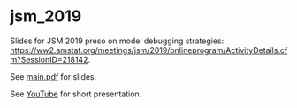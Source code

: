# jsm_2019
Slides for JSM 2019 preso on model debugging strategies: https://ww2.amstat.org/meetings/jsm/2019/onlineprogram/ActivityDetails.cfm?SessionID=218142.

See [main.pdf](main.pdf) for slides.

See [YouTube](https://www.youtube.com/watch?v=ZGSEDv8hqHY) for short presentation.
